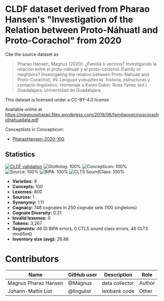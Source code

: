 # CLDF dataset derived from Pharao Hansen's "Investigation of the Relation between Proto-Náhuatl and Proto-Corachol" from 2020

Cite the source dataset as

> Pharao Hansen, Magnus (2020): ¿Familia o vecinos? Investigando la relación entre el proto-náhuatl y el proto-corachol [Family or neighbors? Investigating the relation between Proto-Náhuatl and Proto-Corachol]. IN: Lenguas yutoaztecas: historia, estructuras y contacto lingüístico. Homenaje a Karen Dakin. Rosa Yañez (ed.) Guadalajara: Universidad de Guadalajara.

This dataset is licensed under a CC-BY-4.0 license

Available online at https://magnuspharao.files.wordpress.com/2019/06/familiaovecinoscoracholnahuadata.pdf


Conceptlists in Concepticon:
- [PharaoHansen-2020-100](https://concepticon.clld.org/contributions/PharaoHansen-2020-100)
## Statistics


[![CLDF validation](https://github.com/lexibank/pharaocoracholaztecan/workflows/CLDF-validation/badge.svg)](https://github.com/lexibank/pharaocoracholaztecan/actions?query=workflow%3ACLDF-validation)
![Glottolog: 100%](https://img.shields.io/badge/Glottolog-100%25-brightgreen.svg "Glottolog: 100%")
![Concepticon: 100%](https://img.shields.io/badge/Concepticon-100%25-brightgreen.svg "Concepticon: 100%")
![Source: 100%](https://img.shields.io/badge/Source-100%25-brightgreen.svg "Source: 100%")
![BIPA: 100%](https://img.shields.io/badge/BIPA-100%25-brightgreen.svg "BIPA: 100%")
![CLTS SoundClass: 100%](https://img.shields.io/badge/CLTS%20SoundClass-100%25-brightgreen.svg "CLTS SoundClass: 100%")

- **Varieties:** 9
- **Concepts:** 100
- **Lexemes:** 800
- **Sources:** 1
- **Synonymy:** 1.11
- **Cognacy:** 748 cognates in 250 cognate sets (100 singletons)
- **Cognate Diversity:** 0.21
- **Invalid lexemes:** 0
- **Tokens:** 3,267
- **Segments:** 46 (0 BIPA errors, 0 CTLS sound class errors, 46 CLTS modified)
- **Inventory size (avg):** 26.88

# Contributors

Name | GitHub user | Description | Role
--- | --- | --- | ---
Magnus Pharao Hansen | @Magnus | data collector | Author
Johann-Mattis List | @lingulist | lexibank code | Other


